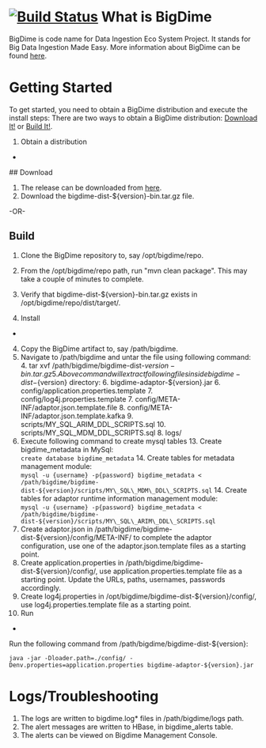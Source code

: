 [![Build Status](https://travis-ci.org/stubhub/bigdime.svg?branch=master)](https://travis-ci.org/stubhub/bigdime)
What is BigDime
=====
BigDime is code name for Data Ingestion Eco System Project. It stands for Big Data Ingestion Made Easy. More information about BigDime can be found [here](https://github.com/stubhub/bigdime/wiki).

Getting Started
=====
To get started, you need to obtain a BigDime distribution and execute the install steps: There are two ways to obtain a BigDime distribution: [Download It!](#download) or [Build It!](#build).
1. Obtain a distribution
-
<a name="download">
## Download
</a>

1. The release can be downloaded from [here](https://oss.sonatype.org/content/groups/public/io/bigdime/bigdime-dist/).
2. Download the bigdime-dist-${version}-bin.tar.gz file.

-OR-
<a name="build">
## Build
</a>

1. Clone the BigDime repository to, say /opt/bigdime/repo.
2. From the /opt/bigdime/repo path, run "mvn clean package". This may take a couple of minutes to complete.
3. Verify that bigdime-dist-${version}-bin.tar.gz exists in /opt/bigdime/repo/dist/target/.

2. Install
-
4. Copy the BigDime artifact to, say /path/bigdime.
5. Navigate to /path/bigdime and untar the file using following command:
	4. tar xvf /path/bigdime/bigdime-dist-${version}-bin.tar.gz
	5. Above command will extract following files inside bigdime-dist-${version} directory:
		6. bigdime-adaptor-${version}.jar
		6. config/application.properties.template
		7. config/log4j.properties.template
		7. config/META-INF/adaptor.json.template.file
		8. config/META-INF/adaptor.json.template.kafka
		9. scripts/MY_SQL_ARIM_DDL_SCRIPTS.sql
		10. scripts/MY_SQL_MDM_DDL_SCRIPTS.sql
		8. logs/
9. Execute following command to create mysql tables
	13. Create bigdime_metadata in MySql:<br/>
		```
		create database bigdime_metadata
		```	
	14. Create tables for metadata management module:<br/>
		```
		mysql -u {username} -p{password} bigdime_metadata < /path/bigdime/bigdime-dist-${version}/scripts/MY\_SQL\_MDM\_DDL\_SCRIPTS.sql
		```
	14. Create tables for adaptor runtime information management module:<br/>
		```
		mysql -u {username} -p{password} bigdime_metadata < /path/bigdime/bigdime-dist-${version}/scripts/MY\_SQL\_ARIM\_DDL\_SCRIPTS.sql
		```
15. Create adaptor.json in /path/bigdime/bigdime-dist-${version}/config/META-INF/ to complete the adaptor configuration, use one of the adaptor.json.template files as a starting point.
10. Create application.properties in /path/bigdime/bigdime-dist-${version}/config/, use application.properties.template file as a starting point. Update the URLs, paths, usernames, passwords accordingly.
11. Create log4j.properties in /opt/bigdime/bigdime-dist-${version}/config/, use log4j.properties.template file as a starting point.
3. Run
-
Run the following command from /path/bigdime/bigdime-dist-${version}:

```
java -jar -Dloader.path=./config/ -Denv.properties=application.properties bigdime-adaptor-${version}.jar
```

Logs/Troubleshooting
=====
1. The logs are written to bigdime.log* files in /path/bigdime/logs path.
2. The alert messages are written to HBase, in bigdime_alerts table.
3. The alerts can be viewed on Bigdime Management Console.

